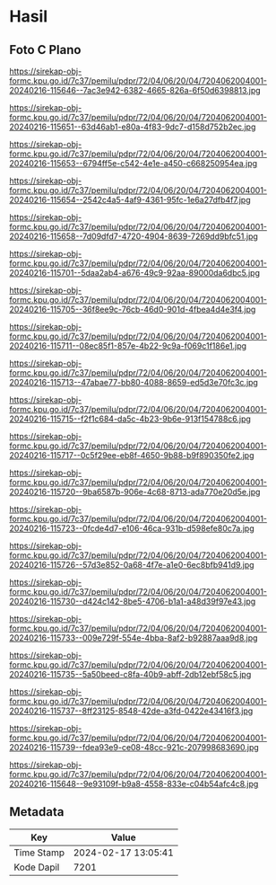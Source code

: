 # Hasil

## Foto C Plano

https://sirekap-obj-formc.kpu.go.id/7c37/pemilu/pdpr/72/04/06/20/04/7204062004001-20240216-115646--7ac3e942-6382-4665-826a-6f50d6398813.jpg

https://sirekap-obj-formc.kpu.go.id/7c37/pemilu/pdpr/72/04/06/20/04/7204062004001-20240216-115651--63d46ab1-e80a-4f83-9dc7-d158d752b2ec.jpg

https://sirekap-obj-formc.kpu.go.id/7c37/pemilu/pdpr/72/04/06/20/04/7204062004001-20240216-115653--6794ff5e-c542-4e1e-a450-c668250954ea.jpg

https://sirekap-obj-formc.kpu.go.id/7c37/pemilu/pdpr/72/04/06/20/04/7204062004001-20240216-115654--2542c4a5-4af9-4361-95fc-1e6a27dfb4f7.jpg

https://sirekap-obj-formc.kpu.go.id/7c37/pemilu/pdpr/72/04/06/20/04/7204062004001-20240216-115658--7d09dfd7-4720-4904-8639-7269dd9bfc51.jpg

https://sirekap-obj-formc.kpu.go.id/7c37/pemilu/pdpr/72/04/06/20/04/7204062004001-20240216-115701--5daa2ab4-a676-49c9-92aa-89000da6dbc5.jpg

https://sirekap-obj-formc.kpu.go.id/7c37/pemilu/pdpr/72/04/06/20/04/7204062004001-20240216-115705--36f8ee9c-76cb-46d0-901d-4fbea4d4e3f4.jpg

https://sirekap-obj-formc.kpu.go.id/7c37/pemilu/pdpr/72/04/06/20/04/7204062004001-20240216-115711--08ec85f1-857e-4b22-9c9a-f069c1f186e1.jpg

https://sirekap-obj-formc.kpu.go.id/7c37/pemilu/pdpr/72/04/06/20/04/7204062004001-20240216-115713--47abae77-bb80-4088-8659-ed5d3e70fc3c.jpg

https://sirekap-obj-formc.kpu.go.id/7c37/pemilu/pdpr/72/04/06/20/04/7204062004001-20240216-115715--f2f1c684-da5c-4b23-9b6e-913f154788c6.jpg

https://sirekap-obj-formc.kpu.go.id/7c37/pemilu/pdpr/72/04/06/20/04/7204062004001-20240216-115717--0c5f29ee-eb8f-4650-9b88-b9f890350fe2.jpg

https://sirekap-obj-formc.kpu.go.id/7c37/pemilu/pdpr/72/04/06/20/04/7204062004001-20240216-115720--9ba6587b-906e-4c68-8713-ada770e20d5e.jpg

https://sirekap-obj-formc.kpu.go.id/7c37/pemilu/pdpr/72/04/06/20/04/7204062004001-20240216-115723--0fcde4d7-e106-46ca-931b-d598efe80c7a.jpg

https://sirekap-obj-formc.kpu.go.id/7c37/pemilu/pdpr/72/04/06/20/04/7204062004001-20240216-115726--57d3e852-0a68-4f7e-a1e0-6ec8bfb941d9.jpg

https://sirekap-obj-formc.kpu.go.id/7c37/pemilu/pdpr/72/04/06/20/04/7204062004001-20240216-115730--d424c142-8be5-4706-b1a1-a48d39f97e43.jpg

https://sirekap-obj-formc.kpu.go.id/7c37/pemilu/pdpr/72/04/06/20/04/7204062004001-20240216-115733--009e729f-554e-4bba-8af2-b92887aaa9d8.jpg

https://sirekap-obj-formc.kpu.go.id/7c37/pemilu/pdpr/72/04/06/20/04/7204062004001-20240216-115735--5a50beed-c8fa-40b9-abff-2db12ebf58c5.jpg

https://sirekap-obj-formc.kpu.go.id/7c37/pemilu/pdpr/72/04/06/20/04/7204062004001-20240216-115737--8ff23125-8548-42de-a3fd-0422e43416f3.jpg

https://sirekap-obj-formc.kpu.go.id/7c37/pemilu/pdpr/72/04/06/20/04/7204062004001-20240216-115739--fdea93e9-ce08-48cc-921c-207998683690.jpg

https://sirekap-obj-formc.kpu.go.id/7c37/pemilu/pdpr/72/04/06/20/04/7204062004001-20240216-115648--9e93109f-b9a8-4558-833e-c04b54afc4c8.jpg


## Metadata

| Key        | Value               |
| ---------- | ------------------- |
| Time Stamp | 2024-02-17 13:05:41 |
| Kode Dapil | 7201                |



